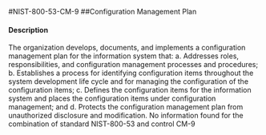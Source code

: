 #NIST-800-53-CM-9
##Configuration Management Plan
#### Description
The organization develops, documents, and implements a configuration management plan for the information system that:
  a.  Addresses roles, responsibilities, and configuration management processes and procedures;
  b.  Establishes a process for identifying configuration items throughout the system development life cycle and for managing the configuration of the configuration items;
  c.  Defines the configuration items for the information system and places the configuration items under configuration management; and
  d.  Protects the configuration management plan from unauthorized disclosure and modification.
No information found for the combination of standard NIST-800-53 and control CM-9
